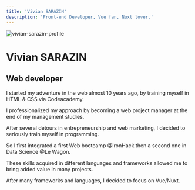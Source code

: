 ```yaml
---
title: 'Vivian SARAZIN'
description: 'Front-end Developer, Vue fan, Nuxt lover.'
---
```


![vivian-sarazin-profile](/vivian-sarazin.webp)

# Vivian SARAZIN

## Web developer

I started my adventure in the web almost 10 years ago, by training myself in HTML & CSS via Codeacademy.

I professionalized my approach by becoming a web project manager at the end of my management studies.

After several detours in entrepreneurship and web marketing, I decided to seriously train myself in programming.

So I first integrated a first Web bootcamp @IronHack then a second one in Data Science @Le Wagon.

These skills acquired in different languages and frameworks allowed me to bring added value in many projects.

After many frameworks and languages, I decided to focus on Vue/Nuxt.